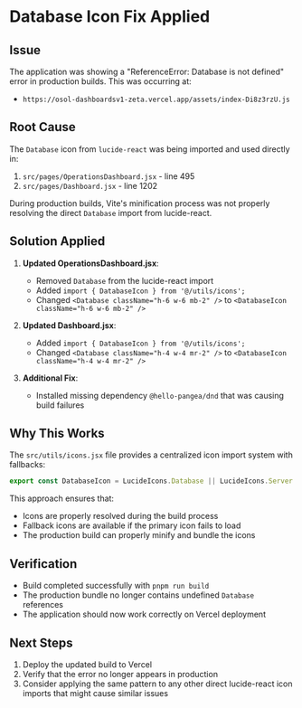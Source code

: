 # Database Icon Fix Applied

## Issue
The application was showing a "ReferenceError: Database is not defined" error in production builds. This was occurring at:
- `https://osol-dashboardsv1-zeta.vercel.app/assets/index-Di8z3rzU.js`

## Root Cause
The `Database` icon from `lucide-react` was being imported and used directly in:
1. `src/pages/OperationsDashboard.jsx` - line 495
2. `src/pages/Dashboard.jsx` - line 1202

During production builds, Vite's minification process was not properly resolving the direct `Database` import from lucide-react.

## Solution Applied
1. **Updated OperationsDashboard.jsx**:
   - Removed `Database` from the lucide-react import
   - Added `import { DatabaseIcon } from '@/utils/icons';`
   - Changed `<Database className="h-6 w-6 mb-2" />` to `<DatabaseIcon className="h-6 w-6 mb-2" />`

2. **Updated Dashboard.jsx**:
   - Added `import { DatabaseIcon } from '@/utils/icons';`
   - Changed `<Database className="h-4 w-4 mr-2" />` to `<DatabaseIcon className="h-4 w-4 mr-2" />`

3. **Additional Fix**:
   - Installed missing dependency `@hello-pangea/dnd` that was causing build failures

## Why This Works
The `src/utils/icons.jsx` file provides a centralized icon import system with fallbacks:
```javascript
export const DatabaseIcon = LucideIcons.Database || LucideIcons.Server || FallbackIcon;
```

This approach ensures that:
- Icons are properly resolved during the build process
- Fallback icons are available if the primary icon fails to load
- The production build can properly minify and bundle the icons

## Verification
- Build completed successfully with `pnpm run build`
- The production bundle no longer contains undefined `Database` references
- The application should now work correctly on Vercel deployment

## Next Steps
1. Deploy the updated build to Vercel
2. Verify that the error no longer appears in production
3. Consider applying the same pattern to any other direct lucide-react icon imports that might cause similar issues